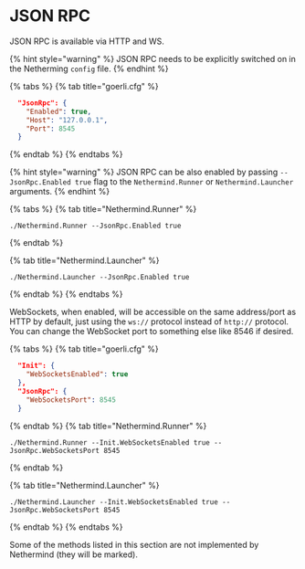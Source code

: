 # JSON RPC

JSON RPC is available via HTTP and WS.

{% hint style="warning" %}
JSON RPC needs to be explicitly switched on in the Netherming `config` file.
{% endhint %}

{% tabs %}
{% tab title="goerli.cfg" %}
```json
  "JsonRpc": {
    "Enabled": true,
    "Host": "127.0.0.1",
    "Port": 8545
  }
```
{% endtab %}
{% endtabs %}

{% hint style="warning" %}
JSON RPC can be also enabled by passing `--JsonRpc.Enabled true` flag to the `Nethermind.Runner` or `Nethermind.Launcher` arguments.
{% endhint %}

{% tabs %}
{% tab title="Nethermind.Runner" %}
```
./Nethermind.Runner --JsonRpc.Enabled true
```
{% endtab %}

{% tab title="Nethermind.Launcher" %}
```
./Nethermind.Launcher --JsonRpc.Enabled true
```
{% endtab %}
{% endtabs %}

WebSockets, when enabled, will be accessible on the same address/port as HTTP by default, just using the `ws://` protocol instead of `http://` protocol.  You can change the WebSocket port to something else like 8546 if desired.

{% tabs %}
{% tab title="goerli.cfg" %}
```json
  "Init": {
    "WebSocketsEnabled": true
  },
  "JsonRpc": {
    "WebSocketsPort": 8545
  }
```
{% endtab %}
{% tab title="Nethermind.Runner" %}
```
./Nethermind.Runner --Init.WebSocketsEnabled true --JsonRpc.WebSocketsPort 8545
```
{% endtab %}

{% tab title="Nethermind.Launcher" %}
```
./Nethermind.Launcher --Init.WebSocketsEnabled true --JsonRpc.WebSocketsPort 8545
```
{% endtab %}
{% endtabs %}


Some of the methods listed in this section are not implemented by Nethermind \(they will be marked\).

